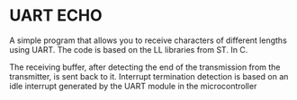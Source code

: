 # UART ECHO
A simple program that allows you to receive characters of different lengths using UART. 
The code is based on the LL libraries from ST. In C.

The receiving buffer, after detecting the end of the transmission from the transmitter, is sent back to it. 
Interrupt termination detection is based on an idle interrupt generated by the UART module in the microcontroller

